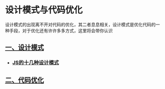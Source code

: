 # 设计模式与代码优化

设计模式的出现离不开对代码的优化，其二者息息相关，设计模式是优化代码的一种手段，对于优化还有许许多多方式，这里将会带你认识

## [一、设计模式](../../design-pattern/)

- ### [JS的十几种设计模式](../../design-pattern/d-p.html)

## [二、代码优化](../../optimization/)